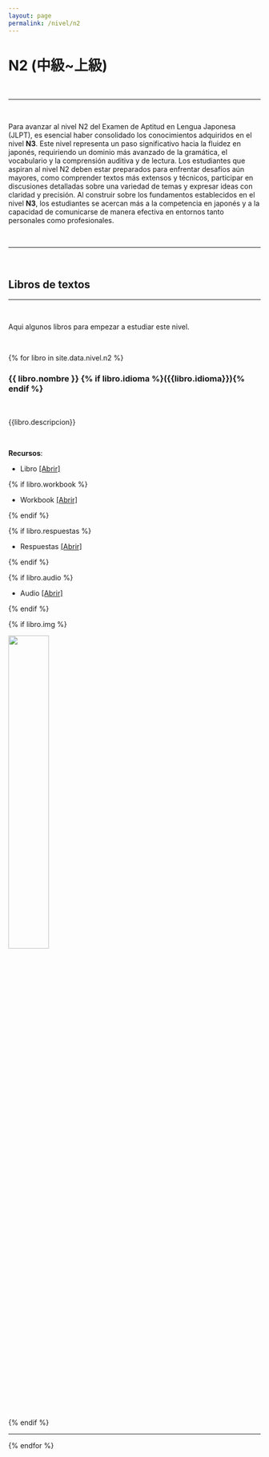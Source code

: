 ```yaml
---
layout: page
permalink: /nivel/n2
---
```



# N2 (中級~上級)


<br>

---

<br>

Para avanzar al nivel N2 del Examen de Aptitud en Lengua Japonesa (JLPT), es esencial haber consolidado los conocimientos adquiridos en el nivel **N3**. Este nivel representa un paso significativo hacia la fluidez en japonés, requiriendo un dominio más avanzado de la gramática, el vocabulario y la comprensión auditiva y de lectura. Los estudiantes que aspiran al nivel N2 deben estar preparados para enfrentar desafíos aún mayores, como comprender textos más extensos y técnicos, participar en discusiones detalladas sobre una variedad de temas y expresar ideas con claridad y precisión. Al construir sobre los fundamentos establecidos en el nivel **N3**, los estudiantes se acercan más a la competencia en japonés y a la capacidad de comunicarse de manera efectiva en entornos tanto personales como profesionales.

<br>

---
<br>

## Libros de textos

---

<br>

Aqui algunos libros para empezar a estudiar este nivel.



<br>


{% for libro in site.data.nivel.n2 %}

### **{{ libro.nombre }}** {% if libro.idioma %}({{libro.idioma}}){% endif %}

<br>

{{libro.descripcion}}

<br>

**Recursos**:

- Libro <a href="{{ '/view/' | relative_url }}?dato={{libro.link}}" class="text-info" target="_blank">[Abrir] </a>

{% if libro.workbook %}

- Workbook <a href="{{ '/view/' | relative_url }}?dato={{libro.workbook}}" class="text-info" target="_blank">[Abrir] </a>

{% endif %}

{% if libro.respuestas %}

- Respuestas <a href="{{ '/view/' | relative_url }}?dato={{libro.respuestas}}" class="text-info" target="_blank">[Abrir] </a>

{% endif %}

{% if libro.audio %}

- Audio <a href="{{ '/view/' | relative_url }}?dato={{libro.audio}}" class="text-info" target="_blank">[Abrir] </a>

{% endif %}

{% if libro.img %}
<br>
<div class="row justify-content-center">
    <div class="col-md-6">
      <img width="40%" src="{{libro.img}}" class="img-fluid">
    </div>
</div>
{% endif %}

<br>

---

{% endfor %}
